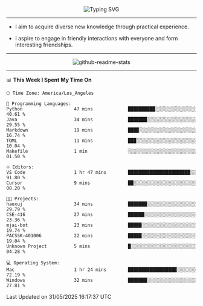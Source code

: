 <p align="center">
  <img src="https://readme-typing-svg.demolab.com?font=Fira+Code&weight=500&size=32&duration=2500&pause=1600&center=true&vCenter=true&random=false&width=1024&height=64&lines=Hi+there+%F0%9F%91%8B;I'm+delighted+you+could+make+it+here+%F0%9F%8E%89;I'm+Harry%2C+a+college+student+still+finding+my+way" alt="Typing SVG" />
</p>


---


- I aim to acquire diverse new knowledge through practical experience.

- I aspire to engage in friendly interactions with everyone and form interesting friendships.


---


<p align="center">
  <img src="https://github-readme-stats.vercel.app/api?username=Harry-Jing&show_icons=true" alt="github-readme-stats"/>
</p>


---

<!--START_SECTION:waka-->
📊 **This Week I Spent My Time On** 

```text
🕑︎ Time Zone: America/Los_Angeles

💬 Programming Languages: 
Python                   47 mins             ██████████░░░░░░░░░░░░░░░   40.61 % 
Java                     34 mins             ███████░░░░░░░░░░░░░░░░░░   29.55 % 
Markdown                 19 mins             ████░░░░░░░░░░░░░░░░░░░░░   16.74 % 
TOML                     11 mins             ███░░░░░░░░░░░░░░░░░░░░░░   10.04 % 
Makefile                 1 min               ░░░░░░░░░░░░░░░░░░░░░░░░░   01.50 % 

🔥 Editors: 
VS Code                  1 hr 47 mins        ███████████████████████░░   91.80 % 
Cursor                   9 mins              ██░░░░░░░░░░░░░░░░░░░░░░░   08.20 % 

🐱‍💻 Projects: 
haoxuj                   34 mins             ███████░░░░░░░░░░░░░░░░░░   29.79 % 
CSE-416                  27 mins             ██████░░░░░░░░░░░░░░░░░░░   23.36 % 
mjai-bot                 23 mins             █████░░░░░░░░░░░░░░░░░░░░   19.74 % 
PACSSK-401006            22 mins             █████░░░░░░░░░░░░░░░░░░░░   19.04 % 
Unknown Project          5 mins              █░░░░░░░░░░░░░░░░░░░░░░░░   04.28 % 

💻 Operating System: 
Mac                      1 hr 24 mins        ██████████████████░░░░░░░   72.19 % 
Windows                  32 mins             ███████░░░░░░░░░░░░░░░░░░   27.81 % 
```


 Last Updated on 31/05/2025 16:17:37 UTC
<!--END_SECTION:waka-->
